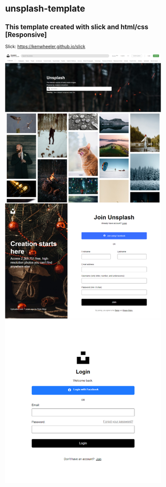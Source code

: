 # unsplash-template
## This template created with slick and html/css [Responsive]

Slick: https://kenwheeler.github.io/slick

![alt text](https://github.com/vector-mj/unsplash-template/blob/master/sample/index.png?raw=true)
![alt text](https://github.com/vector-mj/unsplash-template/blob/master/sample/register.png?raw=true)
![alt text](https://github.com/vector-mj/unsplash-template/blob/master/sample/login.png?raw=true)
